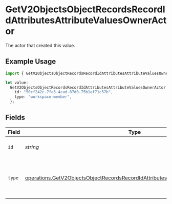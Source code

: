 # GetV2ObjectsObjectRecordsRecordIdAttributesAttributeValuesOwnerActor

The actor that created this value.

## Example Usage

```typescript
import { GetV2ObjectsObjectRecordsRecordIdAttributesAttributeValuesOwnerActor } from "attio-js/models/operations/getv2objectsobjectrecordsrecordidattributesattributevalues.js";

let value:
  GetV2ObjectsObjectRecordsRecordIdAttributesAttributeValuesOwnerActor = {
    id: "50cf242c-7fa3-4cad-87d0-75b1af71c57b",
    type: "workspace-member",
  };
```

## Fields

| Field                                                                                                                                                                                      | Type                                                                                                                                                                                       | Required                                                                                                                                                                                   | Description                                                                                                                                                                                |
| ------------------------------------------------------------------------------------------------------------------------------------------------------------------------------------------ | ------------------------------------------------------------------------------------------------------------------------------------------------------------------------------------------ | ------------------------------------------------------------------------------------------------------------------------------------------------------------------------------------------ | ------------------------------------------------------------------------------------------------------------------------------------------------------------------------------------------ |
| `id`                                                                                                                                                                                       | *string*                                                                                                                                                                                   | :heavy_minus_sign:                                                                                                                                                                         | An ID to identify the actor.                                                                                                                                                               |
| `type`                                                                                                                                                                                     | [operations.GetV2ObjectsObjectRecordsRecordIdAttributesAttributeValuesOwnerActorType](../../models/operations/getv2objectsobjectrecordsrecordidattributesattributevaluesowneractortype.md) | :heavy_minus_sign:                                                                                                                                                                         | The type of actor. [Read more information on actor types here](/docs/actors).                                                                                                              |